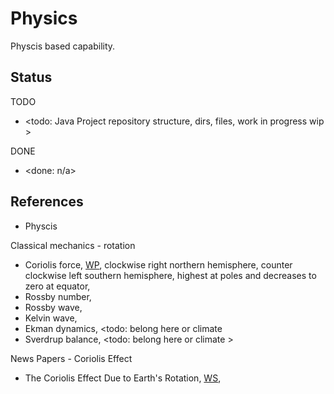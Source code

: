 # Physics

Physcis based capability. 

## Status

TODO
* <todo: Java Project repository structure, dirs, files, work in progress wip >

DONE
* <done: n/a>

## References

* Physcis

Classical mechanics - rotation
* Coriolis force, [WP](https://en.wikipedia.org/wiki/Coriolis_force), clockwise right northern hemisphere, counter clockwise left southern hemisphere, highest at poles and decreases to zero at equator, 
* Rossby number, 
* Rossby wave,
* Kelvin wave, 
* Ekman dynamics, <todo: belong here or climate 
* Sverdrup balance, <todo: belong here or climate >

News Papers - Coriolis Effect
* The Coriolis Effect Due to Earth's Rotation, [WS](https://www.pbslearningmedia.org/resource/nvcl.sci.earth.coriolis/the-coriolis-effect/universe/), 


